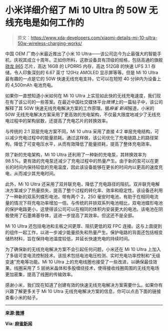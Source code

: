 # 小米详细介绍了 Mi 10 Ultra 的 50W 无线充电是如何工作的

> 原文：<https://www.xda-developers.com/xiaomi-details-mi-10-ultra-50w-wireless-charging-works/>

中国 OEM 厂商小米最近推出了小米 10 Ultra——该公司迄今为止最强大的智能手机，庆祝其成立十周年。正如你所料，这款设备具有顶级的规格，包括高通的旗舰[骁龙 865](https://www.xda-developers.com/qualcomm-snapdragon-865-processor-specifications-features/) 芯片，高达 16GB 的 LPDRR5 内存，高达 512GB 的快速 UFS 3.1 存储，令人印象深刻的 6.67 英寸 120Hz AMOLED 显示屏等等。但是 Mi 10 Ultra 最有趣的一点是它的 50W 快速无线充电支持，它可以在短短 40 分钟内为设备上的 4,500mAh 电池充电。

如果你一直想知道小米如何在 Mi 10 Ultra 上实现如此快的无线充电速度，我们现在有了该公司的一些答案。在最近中国社交媒体平台*微博*上的一篇帖子中，该公司解释了其 50W 快速无线充电解决方案的工作原理。据*麻雀* *新闻*报道，小米的 50W 无线充电解决方案采用了更高效的充电架构，不仅最大限度地减少了无线充电过程中的架构层数，还提高了充电芯片的转换效率。

与传统的 2:1 双层充电方案不同，Mi 10 ultra 采用了直接 4:2 单层充电结构，可以减少充电过程中的能量损耗。通过这样做，该公司优化了充电链路上的路径架构，降低了可变电压水平，从而有效降低了能量损耗，提高了整体充电效率。

除了新的充电架构，Mi 10 Ultra 还利用了一种新的充电泵，其转换效率为 98.5%。更有效的充电泵还减少了充电过程中的热量产生。由于新的泵可以在更长的时间内保持较低的充电温度，因此该设备能够在更长的时间内以更高的速度充电，从而减少其充电时间。

此外，Mi 10 Ultra 还采用了双并联充电，降低了充电路径的阻抗。双并联充电解决方案减少了热量损失，提高了整个过程的转化率、效率和稳定性。该设备还利用了一种新的双系列蝶形电池，带有两个 2，250 毫安时电池，有助于在相同电流量的情况下将充电功率增加一倍。与传统的并排双系列电池相比，双电池蝶形电池的保护电路更小，这使得该公司可以在相同的体积内安装更大的电池。该电池在阴极使用了石墨烯基导体，这进一步提高了其效率。但这还不是全部。

Mi 10 Ultra 还包括电池和主板之间更厚、阻抗更低的双 FPC 连接。这与上面提到的组件一起工作，以进一步减少能量损失和热量产生。保护电路的背面还包括相变储热材料，旨在保持电池温度较低，并延长快速充电的持续时间。

为了确保新的无线充电解决方案不会引起任何问题，小米还在 Mi 10 Ultra 上加入了多级可变电流控制技术。该技术包括电池电压检测、实时充电功率控制和“无级变速”充电等功能。Mi 10 Ultra 上的充电线圈也接受了一些改进，以确保最佳效果。线圈采用了 5 层纳米晶体和多股缠绕技术，使得接收线圈周围的无线充电场更加密集，提高了线圈的传输效率。

感谢小米，我们现在知道了创建有效的快速无线充电解决方案需要什么。如果你有兴趣了解更多关于 Mi 10 Ultra 无线充电解决方案的信息，你可以点击下面的链接查看小米的帖子。

* * *

**来源:[微博](https://card.weibo.com/article/m/show/id/2309404539589766546162)**

**Via: [麻雀新闻](https://sparrowsnews.com/2020/08/19/mi-10-ultra-50w-wireless-charging/)**